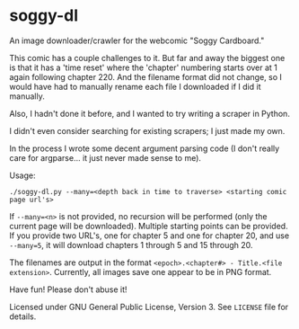 # soggy-dl

An image downloader/crawler for the webcomic "Soggy Cardboard."

This comic has a couple challenges to it. But far and away the biggest one is
that it has a 'time reset' where the 'chapter' numbering starts over at 1 again
following chapter 220. And the filename format did not change, so I would have
had to manually rename each file I downloaded if I did it manually.

Also, I hadn't done it before, and I wanted to try writing a scraper in Python.

I didn't even consider searching for existing scrapers; I just made my own.

In the process I wrote some decent argument parsing code (I don't really care
for argparse... it just never made sense to me).

Usage:

    ./soggy-dl.py --many=<depth back in time to traverse> <starting comic page url's>
    
If `--many=<n>` is not provided, no recursion will be performed (only the
current page will be downloaded). Multiple starting points can be provided.
If you provide two URL's, one for chapter 5 and one for chapter 20, and use
`--many=5`, it will download chapters 1 through 5 and 15 through 20.

The filenames are output in the format
`<epoch>.<chapter#> - Title.<file extension>`. Currently, all images save one
appear to be in PNG format.

Have fun! Please don't abuse it!

Licensed under GNU General Public License, Version 3. See `LICENSE` file for
details.
